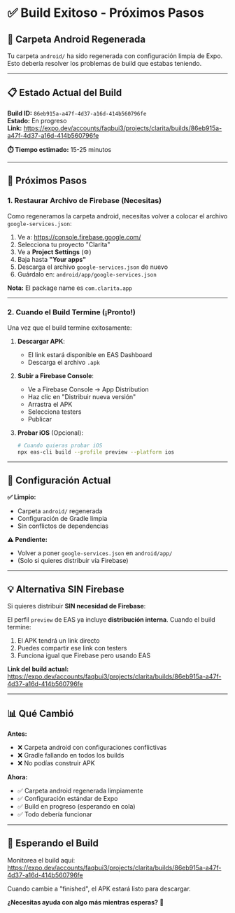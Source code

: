 # ✅ Build Exitoso - Próximos Pasos

## 🎉 Carpeta Android Regenerada

Tu carpeta `android/` ha sido regenerada con configuración limpia de Expo. Esto debería resolver los problemas de build que estabas teniendo.

---

## 📋 Estado Actual del Build

**Build ID:** `86eb915a-a47f-4d37-a16d-414b560796fe`  
**Estado:** En progreso  
**Link:** https://expo.dev/accounts/faqbui3/projects/clarita/builds/86eb915a-a47f-4d37-a16d-414b560796fe

**⏱️ Tiempo estimado:** 15-25 minutos

---

## 🚀 Próximos Pasos

### 1. Restaurar Archivo de Firebase (Necesitas)

Como regeneramos la carpeta android, necesitas volver a colocar el archivo `google-services.json`:

1. Ve a: https://console.firebase.google.com/
2. Selecciona tu proyecto "Clarita"
3. Ve a **Project Settings** (⚙️)
4. Baja hasta **"Your apps"**
5. Descarga el archivo `google-services.json` de nuevo
6. Guárdalo en: `android/app/google-services.json`

**Nota:** El package name es `com.clarita.app`

---

### 2. Cuando el Build Termine (¡Pronto!)

Una vez que el build termine exitosamente:

1. **Descargar APK**: 
   - El link estará disponible en EAS Dashboard
   - Descarga el archivo `.apk`

2. **Subir a Firebase Console**:
   - Ve a Firebase Console → App Distribution
   - Haz clic en "Distribuir nueva versión"
   - Arrastra el APK
   - Selecciona testers
   - Publicar

3. **Probar iOS** (Opcional):
   ```bash
   # Cuando quieras probar iOS
   npx eas-cli build --profile preview --platform ios
   ```

---

## 🔧 Configuración Actual

**✅ Limpio:**
- Carpeta `android/` regenerada
- Configuración de Gradle limpia
- Sin conflictos de dependencias

**⚠️ Pendiente:**
- Volver a poner `google-services.json` en `android/app/`
- (Solo si quieres distribuir vía Firebase)

---

## 💡 Alternativa SIN Firebase

Si quieres distribuir **SIN necesidad de Firebase**:

El perfil `preview` de EAS ya incluye **distribución interna**. Cuando el build termine:

1. El APK tendrá un link directo
2. Puedes compartir ese link con testers
3. Funciona igual que Firebase pero usando EAS

**Link del build actual:** https://expo.dev/accounts/faqbui3/projects/clarita/builds/86eb915a-a47f-4d37-a16d-414b560796fe

---

## 📊 Qué Cambió

**Antes:**
- ❌ Carpeta android con configuraciones conflictivas
- ❌ Gradle fallando en todos los builds
- ❌ No podías construir APK

**Ahora:**
- ✅ Carpeta android regenerada limpiamente
- ✅ Configuración estándar de Expo
- ✅ Build en progreso (esperando en cola)
- ✅ Todo debería funcionar

---

## 🎯 Esperando el Build

Monitorea el build aquí:
https://expo.dev/accounts/faqbui3/projects/clarita/builds/86eb915a-a47f-4d37-a16d-414b560796fe

Cuando cambie a "finished", el APK estará listo para descargar.

**¿Necesitas ayuda con algo más mientras esperas?** 🚀

